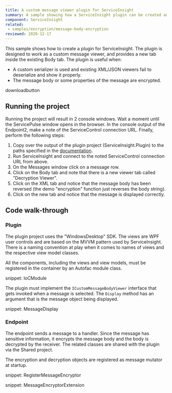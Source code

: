 ```yaml
---
title: A custom message viewer plugin for ServiceInsight
summary: A sample showing how a ServiceInsight plugin can be created and used to custom format the displayed messages.
component: ServiceInsight
related:
 - samples/encryption/message-body-encryption
reviewed: 2020-12-17
---
```


This sample shows how to create a plugin for ServiceInsight. The plugin is designed to work as a custom message viewer, and provides a new tab inside the existing Body tab. The plugin is useful when:

- A custom serializer is used and existing XML/JSON viewers fail to deserialize and show it properly.
- The message body or some properties of the message are encrypted.

downloadbutton

## Running the project

Running the project will result in 2 console windows. Wait a moment until the ServicePulse window opens in the browser. In the console output of the Endpoint2, make a note of the ServiceControl connection URL. Finally, perform the following steps:

1. Copy over the output of the plugin project (ServiceInsight.Plugin) to the paths specified in the [documentation](/serviceinsight/custom-message-viewers.md#plugin-installation).
2. Run ServiceInsight and connect to the noted ServiceControl connection URL from above.
3. On the Messages window click on a message row.
4. Click on the Body tab and note that there is a new viewer tab called "Decryption Viewer".
5. Click on the XML tab and notice that the message body has been reversed (the demo "encryption" function just reverses the body string).
6. Click on the new tab and notice that the message is displayed correctly.

## Code walk-through

### Plugin

The plugin project uses the "WindowsDesktop" SDK. The views are WPF user controls and are based on the MVVM pattern used by ServiceInsight. There is a naming convention at play when it comes to names of views and the respective view model classes.

All the components, including the views and view models, must be registered in the container by an Autofac module class.

snippet: IoCModule

The plugin must implement the `ICustomMessageBodyViewer` interface that gets invoked when a message is selected. The `Display` method has an argument that is the message object being displayed.

snippet: MessageDisplay

### Endpoint

The endpoint sends a message to a handler. Since the message has sensitive information, it encrypts the message body and the body is decrypted by the receiver. The related classes are shared with the plugin via the Shared project.

The encryption and decryption objects are registered as message mutator at startup.

snippet: RegisterMessageEncryptor

snippet: MessageEncryptorExtension
